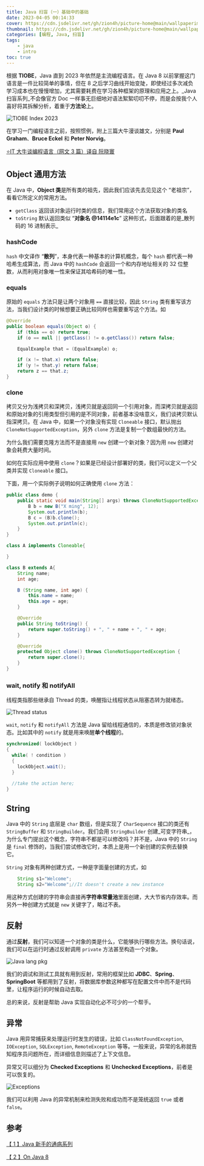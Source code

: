 ```yaml
---
title: Java 扫盲（一）基础中的基础
date: 2023-04-05 00:14:33
cover: https://cdn.jsdelivr.net/gh/zion4h/picture-home@main/wallpaperimg1006.jpg
thumbnail: https://cdn.jsdelivr.net/gh/zion4h/picture-home@main/wallpaperimg1006.jpg
categories: [编程, Java, 扫盲]
tags:
    - java
    - intro
toc: true
---
```


根据 **TIOBE**，Java 直到 2023 年依然是主流编程语言。在 Java 8 以前掌握这门语言是一件比较简单的事情，但在 8 之后学习曲线开始变陡，即使经过多次减负学习成本也在慢慢增加，尤其需要耗费在学习各种框架的原理和应用之上。_Java 扫盲系列_不会像官方 Doc 一样事无巨细地对语法絮絮叨叨不停，而是会按我个人喜好将其拆解分析，着重于**方法论**上。

<!-- more -->

![TIOBE Index 2023](https://cdn.jsdelivr.net/gh/zion4h/picture-home@main/TIOB-2023.png)

在学习一门编程语言之前，按照惯例，附上三篇大牛漫谈雄文，分别是 **Paul Graham**、**Bruce Eckel** 和 **Peter Norvig**。

[⭐IT 大牛谈编程语言（网文 3 篇）译自 阮晓寰](https://program-think.blogspot.com/2012/05/weekly-share-5.html)

## Object 通用方法

在 Java 中，**Object 类**是所有类的祖先，因此我们应该先去见见这个 “老祖宗”，看看它所定义的常用方法。

* `getClass` 返回该对象运行时类的信息，我们常用这个方法获取对象的类名
* `toString` 默认返回类似 “**对象名 @14114e1c**” 这种形式，后面跟着的是_散列码的 16 进制表示_

### hashCode

`hash` 中文译作 “**散列**”，本身代表一种基本的计算机概念，每个 `hash` 都代表一种哈希生成算法，而 Java 中的 `hashCode` 会返回一个和内存地址相关的 32 位整数，从而利用对象唯一性来保证其哈希码的唯一性。

### equals

原始的 `equals` 方法只是让两个对象用 `==` 直接比较，因此 `String` 类有重写该方法，当我们设计类的时候想要正确比较同样也需要重写这个方法。如

```java
@Override
public boolean equals(Object o) {
    if (this == o) return true;
    if (o == null || getClass() != o.getClass()) return false;

    EqualExample that = (EqualExample) o;

    if (x != that.x) return false;
    if (y != that.y) return false;
    return z == that.z;
}
```

### clone

拷贝又分为浅拷贝和深拷贝，浅拷贝就是返回同一个引用对象，而深拷贝就是返回和原始对象的引用类型但引用的是不同对象，前者基本没啥意义，我们谈拷贝默认指深拷贝。在 Java 中，如果一个对象没有实现 `Cloneable` 接口，默认抛出 `CloneNotSupportedException`，另外 `clone` 方法是复制一个数组最快的方法。

为什么我们需要克隆方法而不是直接用 `new` 创建一个新对象？因为用 `new` 创建对象会耗费大量时间。

如何在实际应用中使用 `clone`？如果是已经设计部署好的类，我们可以定义一个父类并实现 `Cloneable` 接口。

下面，用一个实际例子说明如何正确使用 `clone` 方法：

```java
public class demo {
    public static void main(String[] args) throws CloneNotSupportedException {
        B b = new B("X ming", 12);
        System.out.println(b);
        B c = (B)b.clone();
        System.out.println(c);
    }
}

class A implements Cloneable{

}

class B extends A{
    String name;
    int age;

    B (String name, int age) {
        this.name = name;
        this.age = age;
    }

    @Override
    public String toString() {
        return super.toString() + ", " + name + ", " + age;
    }

    @Override
    protected Object clone() throws CloneNotSupportedException {
        return super.clone();
    }
}
```

### wait, notify 和 notifyAll

线程类指那些继承自 Thread 的类，唤醒指让线程状态从阻塞态转为就绪态。

![Thread status](https://cdn.jsdelivr.net/gh/zion4h/picture-home@main/thread-status.png)

`wait`, `notify` 和 `notifyAll` 方法是 Java 留给线程通信的，本质是修改锁对象状态。比如其中的 `notify` 就是用来唤醒**单个线程**的。

```java
synchronized( lockObject )
{ 
  while( ! condition )
  { 
    lockObject.wait();
  }
   
  //take the action here;
}
```

## String

Java 中的 `String` 底层是 `char` 数组，但是实现了 `CharSequence` 接口的类还有 `StringBuffer` 和 `StringBuilder`。我们会用 `StringBuilder` 创建_可变字符串_，为什么专门提出这个概念，字符串不都是可以修改吗？并不是，Java 中的 `String` 是 `final` 修饰的，当我们尝试修改它时，本质上是用一个新创建的实例去替换它。

`String` 对象有两种创建方式，一种是字面量创建的方式，如

```java
    String s1="Welcome";  
    String s2="Welcome";//It doesn't create a new instance  
```

用这种方式创建的字符串会直接再**字符串常量池**里面创建，大大节省内存效率。而另外一种创建方式就是 `new` 关键字了，略过不表。

## 反射

通过**反射**，我们可以知道一个对象的类是什么，它能够执行哪些方法。换句话说，我们可以在运行时通过反射调用 `private` 方法甚至构造一个对象。

![Java lang pkg](https://cdn.jsdelivr.net/gh/zion4h/picture-home@main/javalang.png)

我们的调试和测试工具就有用到反射，常用的框架比如 **JDBC**、**Spring**、**SpringBoot** 等都用到了反射，将数据库参数这种都写在配置文件中而不是代码里，让程序运行的时候自动去取。

总的来说，反射是帮助 Java 实现自动化必不可少的一个帮手。

## 异常

Java 用异常捕获来处理运行时发生的错误，比如 `ClassNotFoundException`, `IOException`, `SQLException`, `RemoteException` 等等。一般来说，异常的名称就告知程序员问题所在，而详细信息则描述了上下文信息。

异常又可以细分为 **Checked Exceptions** 和 **Unchecked Exceptions**，前者是可以恢复的。

![Exceptions](https://cdn.jsdelivr.net/gh/zion4h/picture-home@main/exception-java.jpg)

我们可以利用 Java 的异常机制来检测失败和成功而不是笼统返回 `true` 或者 `false`。

## 参考

[【 1 】Java 新手的通病系列](https://program-think.blogspot.com/2009/01/defect-of-java-beginner-0-overview.html)

[【 2 】On Java 8](https://m.ituring.com.cn/book/2935)
